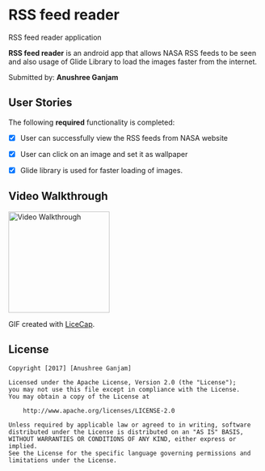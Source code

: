 # RSS feed reader
RSS feed reader application


**RSS feed reader** is an android app that allows NASA RSS feeds to be seen and also usage of Glide Library to load the images faster from the internet.

Submitted by: **Anushree Ganjam**


## User Stories

The following **required** functionality is completed:

* [x] User can successfully view the RSS feeds from NASA website 
* [x] User can click on an image and set it as wallpaper
* [x] Glide library is used for faster loading of images.



## Video Walkthrough


<img src='https://imgur.com/mVrwwmu.gif?raw=true' title='Video Walkthrough' width='200px' alt='Video Walkthrough' />


GIF created with [LiceCap](http://www.cockos.com/licecap/).



## License

    Copyright [2017] [Anushree Ganjam]

    Licensed under the Apache License, Version 2.0 (the "License");
    you may not use this file except in compliance with the License.
    You may obtain a copy of the License at

        http://www.apache.org/licenses/LICENSE-2.0

    Unless required by applicable law or agreed to in writing, software
    distributed under the License is distributed on an "AS IS" BASIS,
    WITHOUT WARRANTIES OR CONDITIONS OF ANY KIND, either express or implied.
    See the License for the specific language governing permissions and
    limitations under the License.
